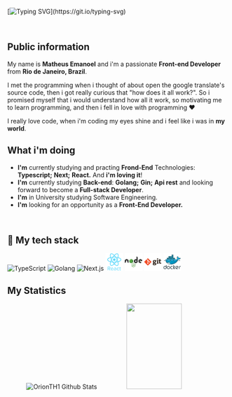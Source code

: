<br>
<br>
<br>

[![Typing SVG](https://readme-typing-svg.herokuapp.com/?color=0290FF&size=35&center=true&vCenter=true&width=1000&lines=Hello+there+👋;)](https://git.io/typing-svg)

<br>


## Public information

My name is **Matheus Emanoel** and i'm a passionate **Front-end Developer** from **Rio de Janeiro, Brazil**.

I met the programming when i thought of about open the google translate's source code, then i got really curious that "how does it all work?". So i promised myself that i would understand how all it work, so motivating me to learn programming, and then i fell in love with programming :heart:

I really love code, when i'm coding my eyes shine and i feel like i was in **my world**.


## What i'm doing
- **I'm** currently studying and practing **Frond-End** Technologies: **Typescript;** **Next;** **React.** And **i'm loving it**! <br>
- **I'm** currently studying **Back-end**: **Golang;** **Gin;** **Api rest** and looking forward to become a **Full-stack Developer**.<br>
- **I'm** in University studying Software Engineering. <br/>
- **I'm** looking for an opportunity as a **Front-End Developer.** <br/>

<br>

## 🚀 My tech stack

<p align="left">
  <img src="https://cdn.jsdelivr.net/gh/devicons/devicon/icons/typescript/typescript-original.svg" alt="TypeScript" width="40" height="40"/>
  <img src="https://raw.githubusercontent.com/devicons/devicon/refs/tags/v2.16.0/icons/go/go-original-wordmark.svg" alt="Golang" width="40" height="40"/>
  <img src="https://cdn.jsdelivr.net/gh/devicons/devicon/icons/nextjs/nextjs-original.svg" alt="Next.js" width="40" height="40"/>
  <img src="https://github.com/devicons/devicon/blob/v2.16.0/icons/react/react-original-wordmark.svg" alt="React" width="40" height="40"/>
  <img src="https://github.com/devicons/devicon/blob/v2.16.0/icons/nodejs/nodejs-original-wordmark.svg" alt="Node.js" width="40" height="40"/>
  <img src="https://github.com/devicons/devicon/blob/v2.16.0/icons/git/git-original-wordmark.svg" alt="Git" width="40" height="40"/>
  <img src="https://github.com/devicons/devicon/blob/v2.16.0/icons/docker/docker-original-wordmark.svg" alt="Docker" width="40" height="40"/>
  
</p>

## My Statistics
<div align="center">  
  <img width="49%" height="195px" src="https://github-readme-stats.vercel.app/api?username=OrionTH1&show_icons=true&count_private=true&hide_border=true&title_color=1498FF&icon_color=F7D746&text_color=c9d1d9&bg_color=0d1117" alt="OrionTH1 Github Stats" /> 

  <img width="50%" height="195px" src="https://github-readme-streak-stats.herokuapp.com?user=OrionTH1&hide_border=true&fire=F6D645&ring=0A93FF&background=0D1117&dates=C1C1C1&stroke=FFFFFF&currStreakNum=FFFFFF&sideNums=F6D645&currStreakLabel=FFFFFF&sideLabels=FFFFFF" aly="OrionTH1 Github Current Streak"/> 
</div>

<br>
